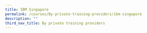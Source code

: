 ```yaml
---
title: IBM Singapore
permalink: /courses/By-private-training-providers/ibm-singapore
description: ""
third_nav_title: By private training providers
---
```

